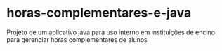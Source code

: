 # horas-complementares-e-java

Projeto de um aplicativo java para uso interno em instituições de encino para gerenciar horas complementares de alunos 
